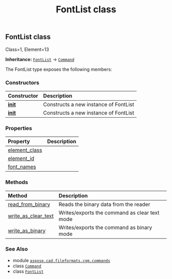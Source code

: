 ﻿---
title: FontList class
second_title: Aspose.CAD for Python via .NET API References
description: 
type: docs
weight: 850
url: /python-net/aspose.cad.fileformats.cgm.commands/fontlist/
is_root: false
---

## FontList class

Class=1, Element=13



**Inheritance:** [`FontList`](/cad/python-net/aspose.cad.fileformats.cgm.commands/fontlist) → 
[`Command`](/cad/python-net/aspose.cad.fileformats.cgm.commands/command)



The FontList type exposes the following members:

### Constructors
| Constructor | Description |
| :- | :- |
| [__init__](/cad/python-net/aspose.cad.fileformats.cgm.commands/fontlist/__init__/#aspose.cad.fileformats.cgm.CgmFile) | Constructs a new instance of FontList |
| [__init__](/cad/python-net/aspose.cad.fileformats.cgm.commands/fontlist/__init__/#aspose.cad.fileformats.cgm.CgmFile-list) | Constructs a new instance of FontList |


### Properties
| Property | Description |
| :- | :- |
| [element_class](/cad/python-net/aspose.cad.fileformats.cgm.commands/fontlist/element_class) |  |
| [element_id](/cad/python-net/aspose.cad.fileformats.cgm.commands/fontlist/element_id) |  |
| [font_names](/cad/python-net/aspose.cad.fileformats.cgm.commands/fontlist/font_names) |  |


### Methods
| Method | Description |
| :- | :- |
| [read_from_binary](/cad/python-net/aspose.cad.fileformats.cgm.commands/fontlist/read_from_binary/#aspose.cad.fileformats.cgm.IBinaryReader) | Reads the binary data from the reader |
| [write_as_clear_text](/cad/python-net/aspose.cad.fileformats.cgm.commands/fontlist/write_as_clear_text/#aspose.cad.fileformats.cgm.IClearTextWriter) | Writes/exports the command as clear text mode |
| [write_as_binary](/cad/python-net/aspose.cad.fileformats.cgm.commands/fontlist/write_as_binary/#aspose.cad.fileformats.cgm.IBinaryWriter) | Writes/exports the command as binary mode |



### See Also
* module [`aspose.cad.fileformats.cgm.commands`](..)
* class [`Command`](/cad/python-net/aspose.cad.fileformats.cgm.commands/command)
* class [`FontList`](/cad/python-net/aspose.cad.fileformats.cgm.commands/fontlist)
